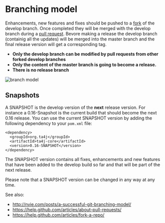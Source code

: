 # Branching model
Enhancements, new features and fixes should be pushed to a [fork](https://help.github.com/articles/fork-a-repo/) of the develop branch. Once completed they will be merged with the develop branch during a [pull request](https://help.github.com/articles/about-pull-requests/). Bevore making a release the develop branch (containig all the updates) will be merged into the master branch and the final release version will get a corresponding tag.

* **Only the develop branch can be modified by pull requests from other forked develop branches**
* **Only the content of the master branch is going to become a release.**
* **There is no release branch**


![branch model](http://nvie.com/img/git-model@2x.png)


## Snapshots
A SNAPSHOT is the develop version of the **next** release version. For instance a 0.16-Snapshot is the current build that should become the next 0.16 release. You can use the current SNAPSHOT version by adding the following dependency to your `pom.xml` file:
```
<dependency>
  <groupId>org.ta4j</groupId>
  <artifactId>ta4j-core</artifactId>
  <version>0.16-SNAPSHOT</version>
</dependency>
```

The SNAPSHOT version contains all fixes, enhancements and new features that have been added to the develop build so far and that will be part of the next release.

Please note that a SNAPSHOT version can be changed in any way at any time.

See also:
* http://nvie.com/posts/a-successful-git-branching-model/
* https://help.github.com/articles/about-pull-requests/
* https://help.github.com/articles/fork-a-repo/